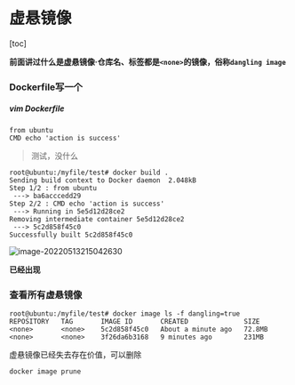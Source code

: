# 虚悬镜像

[toc]

**前面讲过什么是虚悬镜像·仓库名、标签都是`<none>`的镜像，俗称`dangling image`**



### Dockerfile写一个

#####  vim Dockerfile

```
from ubuntu
CMD echo 'action is success'
```

> 测试，没什么

```
root@ubuntu:/myfile/test# docker build .
Sending build context to Docker daemon  2.048kB
Step 1/2 : from ubuntu
 ---> ba6acccedd29
Step 2/2 : CMD echo 'action is success'
 ---> Running in 5e5d12d28ce2
Removing intermediate container 5e5d12d28ce2
 ---> 5c2d858f45c0
Successfully built 5c2d858f45c0
```

![image-20220513215042630](https://s2.loli.net/2022/05/13/rW3IABKVTEPyXsw.png)

**已经出现**



### 查看所有虚悬镜像

```
root@ubuntu:/myfile/test# docker image ls -f dangling=true
REPOSITORY   TAG       IMAGE ID       CREATED              SIZE
<none>       <none>    5c2d858f45c0   About a minute ago   72.8MB
<none>       <none>    3f26da6b3168   9 minutes ago        231MB
```

虚悬镜像已经失去存在价值，可以删除

```
docker image prune
```

